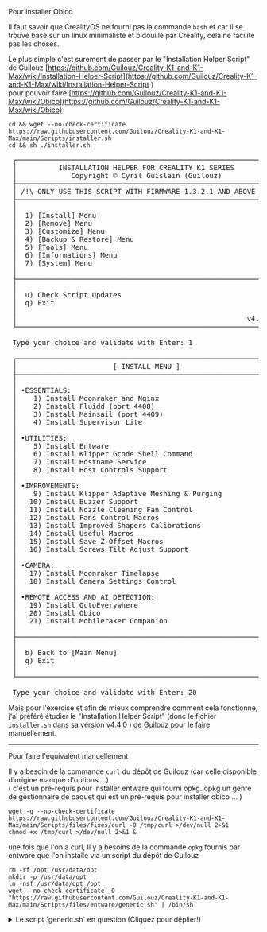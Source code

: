 Pour installer Obico

Il faut savoir que CrealityOS ne fourni pas la commande `bash` et car il se trouve basé sur un linux minimaliste et bidouillé par Creality, cela ne facilite pas les choses.

Le plus simple c'est surement de passer par le "Installation Helper Script" de Guilouz [https://github.com/Guilouz/Creality-K1-and-K1-Max/wiki/Installation-Helper-Script](https://github.com/Guilouz/Creality-K1-and-K1-Max/wiki/Installation-Helper-Script
)  
pour pouvoir faire [https://github.com/Guilouz/Creality-K1-and-K1-Max/wiki/Obico](https://github.com/Guilouz/Creality-K1-and-K1-Max/wiki/Obico)

~~~
cd && wget --no-check-certificate https://raw.githubusercontent.com/Guilouz/Creality-K1-and-K1-Max/main/Scripts/installer.sh
cd && sh ./installer.sh
~~~
<pre>
 ┌──────────────────────────────────────────────────────────────┐
 │          INSTALLATION HELPER FOR CREALITY K1 SERIES          │
 │             Copyright © Cyril Guislain (Guilouz)             │
 ├──────────────────────────────────────────────────────────────┤
 │ /!\ ONLY USE THIS SCRIPT WITH FIRMWARE 1.3.2.1 AND ABOVE /!\ │
 ├──────────────────────────────────────────────────────────────┤
 │                                                              │
 │  1) [Install] Menu                                           │ 
 │  2) [Remove] Menu                                            │ 
 │  3) [Customize] Menu                                         │ 
 │  4) [Backup & Restore] Menu                                  │ 
 │  5) [Tools] Menu                                             │ 
 │  6) [Informations] Menu                                      │ 
 │  7) [System] Menu                                            │ 
 │                                                              │
 ├──────────────────────────────────────────────────────────────┤
 │                                                              │
 │  u) Check Script Updates                                     │ 
 │  q) Exit                                                     │ 
 │                                                              │
 │                                                       v4.4.1 │
 └──────────────────────────────────────────────────────────────┘

 Type your choice and validate with Enter: 1

 ┌──────────────────────────────────────────────────────────────┐
 │                       [ INSTALL MENU ]                       │
 ├──────────────────────────────────────────────────────────────┤
 │                                                              │
 │ •ESSENTIALS:                                                 │ 
 │    1) Install Moonraker and Nginx                            │ 
 │    2) Install Fluidd (port 4408)                             │ 
 │    3) Install Mainsail (port 4409)                           │ 
 │    4) Install Supervisor Lite                                │ 
 │                                                              │
 │ •UTILITIES:                                                  │ 
 │    5) Install Entware                                        │ 
 │    6) Install Klipper Gcode Shell Command                    │ 
 │    7) Install Hostname Service                               │ 
 │    8) Install Host Controls Support                          │ 
 │                                                              │
 │ •IMPROVEMENTS:                                               │ 
 │    9) Install Klipper Adaptive Meshing & Purging             │ 
 │   10) Install Buzzer Support                                 │ 
 │   11) Install Nozzle Cleaning Fan Control                    │ 
 │   12) Install Fans Control Macros                            │ 
 │   13) Install Improved Shapers Calibrations                  │ 
 │   14) Install Useful Macros                                  │ 
 │   15) Install Save Z-Offset Macros                           │ 
 │   16) Install Screws Tilt Adjust Support                     │ 
 │                                                              │
 │ •CAMERA:                                                     │ 
 │   17) Install Moonraker Timelapse                            │ 
 │   18) Install Camera Settings Control                        │ 
 │                                                              │
 │ •REMOTE ACCESS AND AI DETECTION:                             │ 
 │   19) Install OctoEverywhere                                 │ 
 │   20) Install Obico                                          │ 
 │   21) Install Mobileraker Companion                          │ 
 │                                                              │
 ├──────────────────────────────────────────────────────────────┤
 │                                                              │
 │  b) Back to [Main Menu]                                      │ 
 │  q) Exit                                                     │ 
 │                                                              │
 └──────────────────────────────────────────────────────────────┘

 Type your choice and validate with Enter: 20
</pre>

Mais pour l'exercise et afin de mieux comprendre comment cela fonctionne, 
j'ai préféré étudier le "Installation Helper Script" (donc le fichier `installer.sh` dans sa version v4.4.0 ) de Guilouz pour le faire manuellement.

---

Pour faire l'équivalent manuellement

<!--
https://www.lesimprimantes3d.fr/forum/topic/56971-obico-sur-ender-v3-ke/?do=findComment&comment=579114
-->


Il y a besoin de la commande `curl` du dépôt de Guilouz (car celle disponible d'origine manque d'options ...)  
( c'est un pré-requis pour installer entware qui fourni opkg. opkg un genre de gestionnaire de paquet qui est un pré-requis pour installer obico ... )

~~~
wget -q --no-check-certificate https://raw.githubusercontent.com/Guilouz/Creality-K1-and-K1-Max/main/Scripts/files/fixes/curl -O /tmp/curl >/dev/null 2>&1
chmod +x /tmp/curl >/dev/null 2>&1 & 
~~~

une fois que l'on a curl, Il y a besoins de la commande `opkg` fournis par entware que l'on installe via un script du dépôt de Guilouz

~~~
rm -rf /opt /usr/data/opt
mkdir -p /usr/data/opt
ln -nsf /usr/data/opt /opt
wget --no-check-certificate -O - "https://raw.githubusercontent.com/Guilouz/Creality-K1-and-K1-Max/main/Scripts/files/entware/generic.sh" | /bin/sh
~~~

<details>
 <summary>Le script `generic.sh` en question (Cliquez pour déplier!)</summary>
~~~bash
#!/bin/sh

TYPE='generic'
#TYPE='alternative'

#|---------|-----------------------|---------------|---------------|---------------------|-------------------|-------------------|----------------------|-------------------|
#| ARCH    | aarch64-k3.10         | armv5sf-k3.2  | armv7sf-k2.6  | armv7sf-k3.2        | mipselsf-k3.4     | mipssf-k3.4       | x64-k3.2             | x86-k2.6          |
#| LOADER  | ld-linux-aarch64.so.1 | ld-linux.so.3 | ld-linux.so.3 | ld-linux.so.3       | ld.so.1           | ld.so.1           | ld-linux-x86-64.so.2 | ld-linux.so.2     |
#| GLIBC   | 2.27                  | 2.27          | 2.23          | 2.27                | 2.27              | 2.27              | 2.27                 | 2.23              |
#|---------|-----------------------|---------------|---------------|---------------------|-------------------|-------------------|----------------------|-------------------|

unset LD_LIBRARY_PATH
unset LD_PRELOAD

ARCH=mipselsf-k3.4
LOADER=ld.so.1
GLIBC=2.27

echo 'Info: Checking for prerequisites and creating folders...'
if [ -d /opt ]; then
    echo 'Warning: Folder /opt exists!'
else
    mkdir /opt
fi
# no need to create many folders. entware-opt package creates most
for folder in bin etc lib/opkg tmp var/lock
do
  if [ -d "/opt/$folder" ]; then
    echo "Warning: Folder /opt/$folder exists!"
    echo 'Warning: If something goes wrong please clean /opt folder and try again.'
  else
    mkdir -p /opt/$folder
  fi
done

echo 'Info: Opkg package manager deployment...'
URL=http://bin.entware.net/${ARCH}/installer
REPLACE_OPKG_MIRROR=0
/tmp/curl -s -L $URL/opkg --connect-timeout 10 -o /opt/bin/opkg >/dev/null 2>&1
if [ $? -ne 0 ]; then
  echo 'Warning: Trying mirrors.bfsu.edu.cn mirror repo...'
  URL=http://mirrors.bfsu.edu.cn/entware/${ARCH}/installer
  /tmp/curl -s -L $URL/opkg -o /opt/bin/opkg >/dev/null 2>&1
  REPLACE_OPKG_MIRROR=1
fi
chmod 755 /opt/bin/opkg
/tmp/curl -s -L $URL/opkg.conf -o /opt/etc/opkg.conf

if [ $REPLACE_OPKG_MIRROR = '1' ]; then
  sed -i "s,http://bin.entware.net/${ARCH},http://mirrors.bfsu.edu.cn/entware/${ARCH},g" /opt/etc/opkg.conf
fi

echo 'Info: Basic packages installation...'
/opt/bin/opkg update
if [ $TYPE = 'alternative' ]; then
  /opt/bin/opkg install busybox
fi
/opt/bin/opkg install entware-opt

# Fix for multiuser environment
chmod 777 /opt/tmp

for file in passwd group shells shadow gshadow; do
  if [ $TYPE = 'generic' ]; then
    if [ -f /etc/$file ]; then
      ln -sf /etc/$file /opt/etc/$file
    else
      [ -f /opt/etc/$file.1 ] && cp /opt/etc/$file.1 /opt/etc/$file
    fi
  else
    if [ -f /opt/etc/$file.1 ]; then
      cp /opt/etc/$file.1 /opt/etc/$file
    fi
  fi
done

[ -f /etc/localtime ] && ln -sf /etc/localtime /opt/etc/localtime

echo 'Info: Congratulations!'
echo 'Info: If there are no errors above then Entware was successfully initialized.'
echo 'Info: Add /opt/bin & /opt/sbin to $PATH variable'
echo 'Info: Add "/opt/etc/init.d/rc.unslung start" to startup script for Entware services to start'
if [ $TYPE = 'alternative' ]; then
  echo 'Info: Use ssh server from Entware for better compatibility.'
fi
echo 'Info: Found a Bug? Please report at https://github.com/Entware/Entware/issues'
~~~
</details>

Ce qui donne chez moi

<pre>
Connecting to raw.githubusercontent.com (185.199.109.133:443)
writing to stdout
Info: Checking for prerequisites and creating folders...
Warning: Folder /opt exists!
Warning: Folder /opt/bin exists!
Warning: If something goes wrong please clean /opt folder and try again.
Warning: Folder /opt/etc exists!
Warning: If something goes wrong please clean /opt folder and try again.
Warning: Folder /opt/lib/opkg exists!
Warning: If something goes wrong please clean /opt folder and try again.
Warning: Folder /opt/tmp exists!
Warning: If something goes wrong please clean /opt folder and try again.
Warning: Folder /opt/var/lock exists!
Warning: If something goes wrong please clean /opt folder and try again.
Info: Opkg package manager deployment...
-                    100% |******************************************************************************************************|  3222  0:00:00 ETA
written to stdout
Info: Basic packages installation...
Downloading http://bin.entware.net/mipselsf-k3.4/Packages.gz
Updated list of available packages in /opt/var/opkg-lists/entware
Installing entware-opt (227000-3) to root...
Downloading http://bin.entware.net/mipselsf-k3.4/entware-opt_227000-3_all.ipk
Installing libgcc (8.4.0-11) to root...
Downloading http://bin.entware.net/mipselsf-k3.4/libgcc_8.4.0-11_mipsel-3.4.ipk
Installing libc (2.27-11) to root...
Downloading http://bin.entware.net/mipselsf-k3.4/libc_2.27-11_mipsel-3.4.ipk
Installing libssp (8.4.0-11) to root...
Downloading http://bin.entware.net/mipselsf-k3.4/libssp_8.4.0-11_mipsel-3.4.ipk
Installing libpthread (2.27-11) to root...
Downloading http://bin.entware.net/mipselsf-k3.4/libpthread_2.27-11_mipsel-3.4.ipk
Installing librt (2.27-11) to root...
Downloading http://bin.entware.net/mipselsf-k3.4/librt_2.27-11_mipsel-3.4.ipk
Installing libstdcpp (8.4.0-11) to root...
Downloading http://bin.entware.net/mipselsf-k3.4/libstdcpp_8.4.0-11_mipsel-3.4.ipk
Installing entware-release (1.0-2) to root...
Downloading http://bin.entware.net/mipselsf-k3.4/entware-release_1.0-2_all.ipk
Installing zoneinfo-core (2023c-2) to root...
Downloading http://bin.entware.net/mipselsf-k3.4/zoneinfo-core_2023c-2_mipsel-3.4.ipk
Installing zoneinfo-asia (2023c-2) to root...
Downloading http://bin.entware.net/mipselsf-k3.4/zoneinfo-asia_2023c-2_mipsel-3.4.ipk
Installing zoneinfo-europe (2023c-2) to root...
Downloading http://bin.entware.net/mipselsf-k3.4/zoneinfo-europe_2023c-2_mipsel-3.4.ipk
Installing findutils (4.9.0-1a) to root...
Downloading http://bin.entware.net/mipselsf-k3.4/findutils_4.9.0-1a_mipsel-3.4.ipk
Installing terminfo (6.4-2) to root...
Downloading http://bin.entware.net/mipselsf-k3.4/terminfo_6.4-2_mipsel-3.4.ipk
Installing libpcre2 (10.42-1) to root...
Downloading http://bin.entware.net/mipselsf-k3.4/libpcre2_10.42-1_mipsel-3.4.ipk
Installing grep (3.8-2) to root...
Downloading http://bin.entware.net/mipselsf-k3.4/grep_3.8-2_mipsel-3.4.ipk
Installing locales (2.27-9) to root...
Downloading http://bin.entware.net/mipselsf-k3.4/locales_2.27-9_mipsel-3.4.ipk
Installing opkg (2022-02-24-d038e5b6-2) to root...
Downloading http://bin.entware.net/mipselsf-k3.4/opkg_2022-02-24-d038e5b6-2_mipsel-3.4.ipk
Installing entware-upgrade (1.0-1) to root...
Downloading http://bin.entware.net/mipselsf-k3.4/entware-upgrade_1.0-1_all.ipk
Configuring libgcc.
Configuring libc.
Configuring libssp.
Configuring libpthread.
Configuring librt.
Configuring terminfo.
Configuring libpcre2.
Configuring grep.
Configuring locales.
Entware uses separate locale-archive file independent from main system
Creating locale archive /opt/usr/lib/locale/locale-archive
Adding en_EN.UTF-8
Adding ru_RU.UTF-8
You can download locale sources from http://bin.entware.net/other/i18n_glib227.tar.gz
You can add new locales to Entware using /opt/bin/localedef.new
Configuring entware-upgrade.
Upgrade operations are not required.
Configuring opkg.
Configuring zoneinfo-core.
Configuring zoneinfo-europe.
Configuring zoneinfo-asia.
Configuring libstdcpp.
Configuring entware-release.
Configuring findutils.
Configuring entware-opt.
Info: Congratulations!
Info: If there are no errors above then Entware was successfully initialized.
Info: Add /opt/bin & /opt/sbin to $PATH variable
Info: Add "/opt/etc/init.d/rc.unslung start" to startup script for Entware services to start
Info: Found a Bug? Please report at https://github.com/Entware/Entware/issues
</pre>

Ne pas faire les "Info: ..." mais 

~~~
echo 'export PATH="/opt/bin:/opt/sbin:$PATH"' > /etc/profile.d/entware.sh
echo -e '#!/bin/sh\n/opt/etc/init.d/rc.unslung "$1"' > /etc/init.d/S50unslung
chmod 755 /etc/init.d/S50unslung
/etc/init.d/S50unslung start
~~~

Et normalement on a les pré-requis pour passer a l'installation de obico
~~~
cd /usr/data
git clone https://github.com/TheSpaghettiDetective/moonraker-obico.git moonraker-obico
cd moonraker-obico
sh ./scripts/install_creality.sh -k
~~~

Ce qui donne mais que j'ai pas terminé ( pas l'app sur mon smartphone ... )

<pre>
root@F005-4A88 /usr/data/moonraker-obico [#] sh ./scripts/install_creality.sh -k


          ,----..
         /   /   \
        /   .     :    ,---,      ,--,
       .   /   ;.  \ ,---.'|    ,--.'|                  ,---.
      .   ;   /  ` ; |   | :    |  |,                  '   ,'\
      ;   |  ; \ ; | :   : :    `--'_        ,---.    /   /   |
      |   :  | ; | ' :     |,-. ,' ,'|      /     \  .   ; ,. :
      .   |  ' ' ' : |   : '  | '  | |     /    / '  '   | |: :
      '   ;  \; /  | |   |  / : |  | :    .    ' /   '   | .; :
       \   \  ',  /  '   : |: | '  : |__  '   ; :__  |   :    |
        ;   :    /   |   | '/ : |  | '.'| '   | '.'|  \   \  /
         \   \ .'    |   :    | ;  :    ; |   :    :   `----'
          `---`      /    \  /  |  ,   /   \   \  /
                     `-'----'    ---`-'     `----'


================> Obico for Klipper (Moonraker-Obico) <================
###                                                                 ###
###                 * AI-Powered Failure Detection                  ###
###              * Free Remote Monitoring and Access                ###
###               * 25FPS High-Def Webcam Streaming                 ###
###                   * Free 4.9-Star Mobile App                    ###
###                                                                 ###
=======================================================================

###### Installing required system packages...

Installing python3 (3.11.4-1) to root...
Downloading http://bin.entware.net/mipselsf-k3.4/python3_3.11.4-1_mipsel-3.4.ipk
Installing libpython3 (3.11.4-1) to root...
Downloading http://bin.entware.net/mipselsf-k3.4/libpython3_3.11.4-1_mipsel-3.4.ipk
Installing python3-base (3.11.4-1) to root...
Downloading http://bin.entware.net/mipselsf-k3.4/python3-base_3.11.4-1_mipsel-3.4.ipk
Installing libbz2 (1.0.8-1a) to root...
Downloading http://bin.entware.net/mipselsf-k3.4/libbz2_1.0.8-1a_mipsel-3.4.ipk
Installing zlib (1.2.13-1) to root...
Downloading http://bin.entware.net/mipselsf-k3.4/zlib_1.2.13-1_mipsel-3.4.ipk
Installing python3-light (3.11.4-1) to root...
Downloading http://bin.entware.net/mipselsf-k3.4/python3-light_3.11.4-1_mipsel-3.4.ipk
Installing python3-asyncio (3.11.4-1) to root...
Downloading http://bin.entware.net/mipselsf-k3.4/python3-asyncio_3.11.4-1_mipsel-3.4.ipk
Installing python3-email (3.11.4-1) to root...
Downloading http://bin.entware.net/mipselsf-k3.4/python3-email_3.11.4-1_mipsel-3.4.ipk
Installing python3-cgi (3.11.4-1) to root...
Downloading http://bin.entware.net/mipselsf-k3.4/python3-cgi_3.11.4-1_mipsel-3.4.ipk
Installing python3-pydoc (3.11.4-1) to root...
Downloading http://bin.entware.net/mipselsf-k3.4/python3-pydoc_3.11.4-1_mipsel-3.4.ipk
Installing python3-cgitb (3.11.4-1) to root...
Downloading http://bin.entware.net/mipselsf-k3.4/python3-cgitb_3.11.4-1_mipsel-3.4.ipk
Installing python3-codecs (3.11.4-1) to root...
Downloading http://bin.entware.net/mipselsf-k3.4/python3-codecs_3.11.4-1_mipsel-3.4.ipk
Installing libffi (3.4.2-2) to root...
Downloading http://bin.entware.net/mipselsf-k3.4/libffi_3.4.2-2_mipsel-3.4.ipk
Installing python3-ctypes (3.11.4-1) to root...
Downloading http://bin.entware.net/mipselsf-k3.4/python3-ctypes_3.11.4-1_mipsel-3.4.ipk
Installing libgdbm (1.21-2) to root...
Downloading http://bin.entware.net/mipselsf-k3.4/libgdbm_1.21-2_mipsel-3.4.ipk
Installing python3-dbm (3.11.4-1) to root...
Downloading http://bin.entware.net/mipselsf-k3.4/python3-dbm_3.11.4-1_mipsel-3.4.ipk
Installing python3-decimal (3.11.4-1) to root...
Downloading http://bin.entware.net/mipselsf-k3.4/python3-decimal_3.11.4-1_mipsel-3.4.ipk
Installing python3-distutils (3.11.4-1) to root...
Downloading http://bin.entware.net/mipselsf-k3.4/python3-distutils_3.11.4-1_mipsel-3.4.ipk
Installing python3-logging (3.11.4-1) to root...
Downloading http://bin.entware.net/mipselsf-k3.4/python3-logging_3.11.4-1_mipsel-3.4.ipk
Installing liblzma (5.4.4-1) to root...
Downloading http://bin.entware.net/mipselsf-k3.4/liblzma_5.4.4-1_mipsel-3.4.ipk
Installing python3-lzma (3.11.4-1) to root...
Downloading http://bin.entware.net/mipselsf-k3.4/python3-lzma_3.11.4-1_mipsel-3.4.ipk
Installing python3-multiprocessing (3.11.4-1) to root...
Downloading http://bin.entware.net/mipselsf-k3.4/python3-multiprocessing_3.11.4-1_mipsel-3.4.ipk
Installing libncursesw (6.4-2) to root...
Downloading http://bin.entware.net/mipselsf-k3.4/libncursesw_6.4-2_mipsel-3.4.ipk
Installing python3-ncurses (3.11.4-1) to root...
Downloading http://bin.entware.net/mipselsf-k3.4/python3-ncurses_3.11.4-1_mipsel-3.4.ipk
Installing libatomic (8.4.0-11) to root...
Downloading http://bin.entware.net/mipselsf-k3.4/libatomic_8.4.0-11_mipsel-3.4.ipk
Installing libopenssl (3.0.10-1) to root...
Downloading http://bin.entware.net/mipselsf-k3.4/libopenssl_3.0.10-1_mipsel-3.4.ipk
Installing ca-certificates (20230311-1) to root...
Downloading http://bin.entware.net/mipselsf-k3.4/ca-certificates_20230311-1_all.ipk
Installing python3-openssl (3.11.4-1) to root...
Downloading http://bin.entware.net/mipselsf-k3.4/python3-openssl_3.11.4-1_mipsel-3.4.ipk
Installing libreadline (8.2-1) to root...
Downloading http://bin.entware.net/mipselsf-k3.4/libreadline_8.2-1_mipsel-3.4.ipk
Installing python3-readline (3.11.4-1) to root...
Downloading http://bin.entware.net/mipselsf-k3.4/python3-readline_3.11.4-1_mipsel-3.4.ipk
Installing libsqlite3 (3410200-1) to root...
Downloading http://bin.entware.net/mipselsf-k3.4/libsqlite3_3410200-1_mipsel-3.4.ipk
Installing python3-sqlite3 (3.11.4-1) to root...
Downloading http://bin.entware.net/mipselsf-k3.4/python3-sqlite3_3.11.4-1_mipsel-3.4.ipk
Installing python3-unittest (3.11.4-1) to root...
Downloading http://bin.entware.net/mipselsf-k3.4/python3-unittest_3.11.4-1_mipsel-3.4.ipk
Installing python3-urllib (3.11.4-1) to root...
Downloading http://bin.entware.net/mipselsf-k3.4/python3-urllib_3.11.4-1_mipsel-3.4.ipk
Installing libuuid (2.39-2) to root...
Downloading http://bin.entware.net/mipselsf-k3.4/libuuid_2.39-2_mipsel-3.4.ipk
Installing python3-uuid (3.11.4-1) to root...
Downloading http://bin.entware.net/mipselsf-k3.4/python3-uuid_3.11.4-1_mipsel-3.4.ipk
Installing python3-xml (3.11.4-1) to root...
Downloading http://bin.entware.net/mipselsf-k3.4/python3-xml_3.11.4-1_mipsel-3.4.ipk
Installing python3-pip (23.2.1-1) to root...
Downloading http://bin.entware.net/mipselsf-k3.4/python3-pip_23.2.1-1_mipsel-3.4.ipk
Configuring libpython3.
Configuring python3-base.
Configuring libbz2.
Configuring zlib.
Configuring python3-light.
Configuring python3-email.
Configuring python3-urllib.
Configuring libatomic.
Configuring python3-pydoc.
Configuring liblzma.
Configuring python3-cgi.
Configuring python3-cgitb.
Configuring python3-decimal.
Configuring libuuid.
Configuring python3-uuid.
Configuring python3-xml.
Configuring libncursesw.
Configuring python3-ncurses.
Configuring python3-distutils.
Configuring python3-codecs.
Configuring python3-multiprocessing.
Configuring libreadline.
Configuring libffi.
Configuring python3-asyncio.
Configuring python3-ctypes.
Configuring libgdbm.
Configuring python3-dbm.
Configuring python3-logging.
Configuring python3-lzma.
Configuring libopenssl.
Configuring ca-certificates.
Configuring python3-openssl.
Configuring python3-readline.
Configuring libsqlite3.
Configuring python3-sqlite3.
Configuring python3-unittest.
Configuring python3.
Configuring python3-pip.
WARNING: Running pip as the 'root' user can result in broken permissions and conflicting behaviour with the system package manager. It is recommended to use a virtual environment instead: https://pip.pypa.io/warnings/venv
###### Creating python virtual environment for moonraker-obico...

/usr/lib/python3.8/site-packages/virtualenv.py:25: DeprecationWarning: The distutils package is deprecated and slated for removal in Python 3.12. Use setuptools or check PEP 632 for potential alternatives
  import distutils.sysconfig
/usr/lib/python3.8/site-packages/virtualenv.py:25: DeprecationWarning: The distutils.sysconfig module is deprecated, use sysconfig instead
  import distutils.sysconfig
Running virtualenv with interpreter /usr/bin/python3
Using base prefix '/usr'
/usr/lib/python3.8/site-packages/virtualenv.py:1039: DeprecationWarning: the imp module is deprecated in favour of importlib; see the module's documentation for alternative uses
  import imp
New python executable in /usr/data/moonraker-obico-env/bin/python3
Also creating executable in /usr/data/moonraker-obico-env/bin/python
Installing setuptools, pip, wheel...done.

=========================== Obico Server URL ===========================

Now tell us what Obico Server you want to link your printer to.
You can use a self-hosted Obico Server or the Obico Cloud. For more information, please visit: https://obico.io.
For self-hosted server, specify "http://server_ip:port". For instance, http://192.168.0.5:3334.

The Obico Server. Press 'enter' to accept the default [https://app.obico.io]: 


###### Creating config file /usr/data/printer_data/config/moonraker-obico.cfg ...

===================== Link Printer to Obico Server =====================
WARNING:sarge:No process found for Command('getconf LONG_BIT')

Now open the Obico mobile or web app. If your phone or computer is connected to the
same network as your printer, you will see this printer listed in the app. Click
"Link Now" and you will be all set!

If you need help, head to https://obico.io/docs/user-guides/klipper-setup

Waiting for Obico app to link this printer automatically...  press 'Enter' if you
want to link your printer using a 6-digit verification code instead.

\

Switch to using 6-digit verification code to link printer? [Y/n] y

### Switched to using 6-digit verification code to link printer. ###

To link to your Obico Server account, you need to obtain the 6-digit verification code
in the Obico mobile or web app, and enter the code below.

If you need help, head to https://obico.io/docs/user-guides/klipper-setup


Enter verification code (or leave it empty to abort): 

....

==== Failed to link. Did you enter an expired code? ====

If you keep getting this error, press ctrl-c to abort it and then run the following command to debug:
PYTHONPATH=/usr/data/moonraker-obico/scripts/..: /usr/data/moonraker-obico/scripts/../../moonraker-obico-env/bin/python3 -m moonraker_obico.link -c /usr/data/printer_data/config/moonraker-obico.cfg -d

Enter verification code (or leave it empty to abort): 

The process to link to your Obico Server account didn't finish.


To resume the linking process at a later time, run:

-------------------------------------------------------------------------------------------------
cd ~/moonraker-obico
./install.sh
-------------------------------------------------------------------------------------------------

Need help? Stop by:

- The Obico's help docs: https://obico.io/help/
- The Moonraker-Obico support channel: https://obico.io/discord-obico-klipper
- The Obico discord community: https://obico.io/discord/

root@F005-4A88 /usr/data/moonraker-obico [#] 
</pre>

Contrairement a ce qui est dit pour reprendre il faudrait plutôt faire 

~~~
cd /usr/data/moonraker-obico
sh ./scripts/install_creality.sh -k
~~~

---

